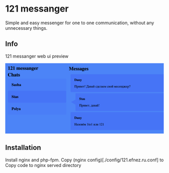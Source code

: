# 121 messanger
Simple and easy messenger for one to one communication, without any unnecessary things.

## Info
121 messanger web ui preview

![screenshots](./images/example.png)

## Installation

Install nginx and php-fpm.
Copy (nginx config)[./config/121.efnez.ru.conf] to 
Copy code to nginx served directory